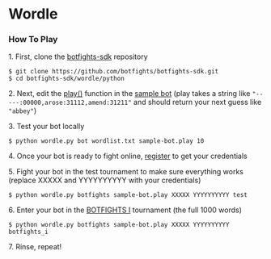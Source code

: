 Wordle
======

### How To Play

1\. First, clone the [botfights-sdk](https://github.com/botfights/botfights-sdk) repository

    $ git clone https://github.com/botfights/botfights-sdk.git
    $ cd botfights-sdk/wordle/python

2\. Next, edit the [play()](https://github.com/botfights/botfights-sdk/blob/main/wordle/python/sample-bot.py#L33) function in the [sample bot](https://github.com/botfights/botfights-sdk/blob/main/wordle/python/sample-bot.py) (play takes a string like `"-----:00000,arose:31112,amend:31211"` and should return your next guess like `"abbey"`)

3\. Test your bot locally

    $ python wordle.py bot wordlist.txt sample-bot.play 10

4\. Once your bot is ready to fight online, [register](https://botfights.ai/register) to get your credentials

5\. Fight your bot in the test tournament to make sure everything works (replace XXXXX and YYYYYYYYYY with your credentials)

    $ python wordle.py botfights sample-bot.play XXXXX YYYYYYYYYY test

6\. Enter your bot in the [BOTFIGHTS I](https://botfights.ai/tournament/botfights_i) tournament (the full 1000 words)

    $ python wordle.py botfights sample-bot.play XXXXX YYYYYYYYYY botfights_i

7\. Rinse, repeat!

